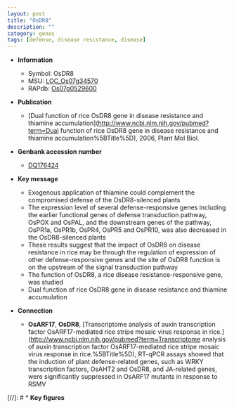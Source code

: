 ```yaml
---
layout: post
title: "OsDR8"
description: ""
category: genes
tags: [defense, disease resistance, disease]
---
```


* **Information**  
    + Symbol: OsDR8  
    + MSU: [LOC_Os07g34570](http://rice.uga.edu/cgi-bin/ORF_infopage.cgi?orf=LOC_Os07g34570)  
    + RAPdb: [Os07g0529600](http://rapdb.dna.affrc.go.jp/viewer/gbrowse_details/irgsp1?name=Os07g0529600)  

* **Publication**  
    + [Dual function of rice OsDR8 gene in disease resistance and thiamine accumulation](http://www.ncbi.nlm.nih.gov/pubmed?term=Dual function of rice OsDR8 gene in disease resistance and thiamine accumulation%5BTitle%5D), 2006, Plant Mol Biol.

* **Genbank accession number**  
    + [DQ176424](http://www.ncbi.nlm.nih.gov/nuccore/DQ176424)

* **Key message**  
    + Exogenous application of thiamine could complement the compromised defense of the OsDR8-silenced plants
    + The expression level of several defense-responsive genes including the earlier functional genes of defense transduction pathway, OsPOX and OsPAL, and the downstream genes of the pathway, OsPR1a, OsPR1b, OsPR4, OsPR5 and OsPR10, was also decreased in the OsDR8-silenced plants
    + These results suggest that the impact of OsDR8 on disease resistance in rice may be through the regulation of expression of other defense-responsive genes and the site of OsDR8 function is on the upstream of the signal transduction pathway
    + The function of OsDR8, a rice disease resistance-responsive gene, was studied
    + Dual function of rice OsDR8 gene in disease resistance and thiamine accumulation

* **Connection**  
    + __OsARF17__, __OsDR8__, [Transcriptome analysis of auxin transcription factor OsARF17-mediated rice stripe mosaic virus response in rice.](http://www.ncbi.nlm.nih.gov/pubmed?term=Transcriptome analysis of auxin transcription factor OsARF17-mediated rice stripe mosaic virus response in rice.%5BTitle%5D),  RT-qPCR assays showed that the induction of plant defense-related genes, such as WRKY transcription factors, OsAHT2 and OsDR8, and JA-related genes, were significantly suppressed in OsARF17 mutants in response to RSMV

[//]: # * **Key figures**  



